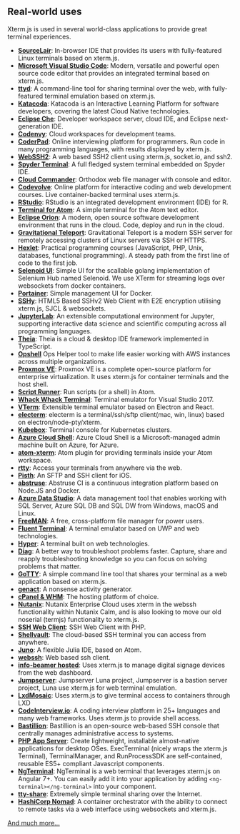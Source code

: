## Real-world uses
Xterm.js is used in several world-class applications to provide great terminal experiences.

- [**SourceLair**](https://www.sourcelair.com/): In-browser IDE that provides its users with fully-featured Linux terminals based on xterm.js.
- [**Microsoft Visual Studio Code**](http://code.visualstudio.com/): Modern, versatile and powerful open source code editor that provides an integrated terminal based on xterm.js.
- [**ttyd**](https://github.com/tsl0922/ttyd): A command-line tool for sharing terminal over the web, with fully-featured terminal emulation based on xterm.js.
- [**Katacoda**](https://www.katacoda.com/): Katacoda is an Interactive Learning Platform for software developers, covering the latest Cloud Native technologies.
- [**Eclipse Che**](http://www.eclipse.org/che): Developer workspace server, cloud IDE, and Eclipse next-generation IDE.
- [**Codenvy**](http://www.codenvy.com): Cloud workspaces for development teams.
- [**CoderPad**](https://coderpad.io): Online interviewing platform for programmers. Run code in many programming languages, with results displayed by xterm.js.
- [**WebSSH2**](https://github.com/billchurch/WebSSH2): A web based SSH2 client using xterm.js, socket.io, and ssh2.
- [**Spyder Terminal**](https://github.com/spyder-ide/spyder-terminal): A full fledged system terminal embedded on Spyder IDE.
- [**Cloud Commander**](https://cloudcmd.io "Cloud Commander"): Orthodox web file manager with console and editor.
- [**Codevolve**](https://www.codevolve.com "Codevolve"): Online platform for interactive coding and web development courses. Live container-backed terminal uses xterm.js.
- [**RStudio**](https://www.rstudio.com/products/RStudio "RStudio"): RStudio is an integrated development environment (IDE) for R.
- [**Terminal for Atom**](https://github.com/jsmecham/atom-terminal-tab): A simple terminal for the Atom text editor.
- [**Eclipse Orion**](https://orionhub.org): A modern, open source software development environment that runs in the cloud. Code, deploy and run in the cloud.
- [**Gravitational Teleport**](https://github.com/gravitational/teleport): Gravitational Teleport is a modern SSH server for remotely accessing clusters of Linux servers via SSH or HTTPS.
- [**Hexlet**](https://en.hexlet.io): Practical programming courses (JavaScript, PHP, Unix, databases, functional programming). A steady path from the first line of code to the first job.
- [**Selenoid UI**](https://github.com/aerokube/selenoid-ui): Simple UI for the scallable golang implementation of Selenium Hub named Selenoid. We use XTerm for streaming logs over websockets from docker containers.
- [**Portainer**](https://portainer.io): Simple management UI for Docker.
- [**SSHy**](https://github.com/stuicey/SSHy): HTML5 Based SSHv2 Web Client with E2E encryption utilising xterm.js, SJCL & websockets.
- [**JupyterLab**](https://github.com/jupyterlab/jupyterlab): An extensible computational environment for Jupyter, supporting interactive data science and scientific computing across all programming languages.
- [**Theia**](https://github.com/theia-ide/theia): Theia is a cloud & desktop IDE framework implemented in TypeScript.
- [**Opshell**](https://github.com/ricktbaker/opshell) Ops Helper tool to make life easier working with AWS instances across multiple organizations.
- [**Proxmox VE**](https://www.proxmox.com/en/proxmox-ve): Proxmox VE is a complete open-source platform for enterprise virtualization. It uses xterm.js for container terminals and the host shell.
- [**Script Runner**](https://github.com/ioquatix/script-runner): Run scripts (or a shell) in Atom.
- [**Whack Whack Terminal**](https://github.com/Microsoft/WhackWhackTerminal): Terminal emulator for Visual Studio 2017.
- [**VTerm**](https://github.com/vterm/vterm): Extensible terminal emulator based on Electron and React.
- [**electerm**](http://electerm.html5beta.com): electerm is a terminal/ssh/sftp client(mac, win, linux) based on electron/node-pty/xterm.
- [**Kubebox**](https://github.com/astefanutti/kubebox): Terminal console for Kubernetes clusters.
- [**Azure Cloud Shell**](https://shell.azure.com): Azure Cloud Shell is a Microsoft-managed admin machine built on Azure, for Azure.
- [**atom-xterm**](https://atom.io/packages/atom-xterm): Atom plugin for providing terminals inside your Atom workspace.
- [**rtty**](https://github.com/zhaojh329/rtty): Access your terminals from anywhere via the web.
- [**Pisth**](https://github.com/ColdGrub1384/Pisth): An SFTP and SSH client for iOS.
- [**abstruse**](https://github.com/bleenco/abstruse): Abstruse CI is a continuous integration platform based on Node.JS and Docker.
- [**Azure Data Studio**](https://github.com/Microsoft/azuredatastudio): A data management tool that enables working with SQL Server, Azure SQL DB and SQL DW from Windows, macOS and Linux.
- [**FreeMAN**](https://github.com/matthew-matvei/freeman): A free, cross-platform file manager for power users.
- [**Fluent Terminal**](https://github.com/felixse/FluentTerminal): A terminal emulator based on UWP and web technologies.
- [**Hyper**](https://hyper.is): A terminal built on web technologies.
- [**Diag**](https://diag.ai): A better way to troubleshoot problems faster. Capture, share and reapply troubleshooting knowledge so you can focus on solving problems that matter.
- [**GoTTY**](https://github.com/yudai/gotty): A simple command line tool that shares your terminal as a web application based on xterm.js.
- [**genact**](https://github.com/svenstaro/genact): A nonsense activity generator.
- [**cPanel & WHM**](https://cpanel.com): The hosting platform of choice.
- [**Nutanix**](https://github.com/nutanix): Nutanix Enterprise Cloud uses xterm in the webssh functionality within Nutanix Calm, and is also looking to move our old noserial (termjs) functionality to xterm.js.
- [**SSH Web Client**](https://github.com/roke22/PHP-SSH2-Web-Client): SSH Web Client with PHP.
- [**Shellvault**](https://www.shellvault.io): The cloud-based SSH terminal you can access from anywhere.
- [**Juno**](http://junolab.org/): A flexible Julia IDE, based on Atom.
- [**webssh**](https://github.com/huashengdun/webssh): Web based ssh client.
- [**info-beamer hosted**](https://info-beamer.com): Uses xterm.js to manage digital signage devices from the web dashboard.
- [**Jumpserver**](https://github.com/jumpserver/luna): Jumpserver Luna project, Jumpserver is a bastion server project, Luna use xterm.js for web terminal emulation.
- [**LxdMosaic**](https://github.com/turtle0x1/LxdMosaic): Uses xterm.js to give terminal access to containers through LXD
- [**CodeInterview.io**](https://codeinterview.io): A coding interview platform in 25+ languages and many web frameworks. Uses xterm.js to provide shell access.
- [**Bastillion**](https://www.bastillion.io): Bastillion is an open-source web-based SSH console that centrally manages administrative access to systems.
- [**PHP App Server**](https://github.com/cubiclesoft/php-app-server/): Create lightweight, installable almost-native applications for desktop OSes.  ExecTerminal (nicely wraps the xterm.js Terminal), TerminalManager, and RunProcessSDK are self-contained, reusable ES5+ compliant Javascript components.
- [**NgTerminal**](https://github.com/qwefgh90/ng-terminal): NgTerminal is a web terminal that leverages xterm.js on Angular 7+. You can easily add it into your application by adding `<ng-terminal></ng-terminal>` into your component.
- [**tty-share**](https://tty-share.com): Extremely simple terminal sharing over the Internet.
- [**HashiCorp Nomad**](https://www.nomadproject.io/): A container orchestrator with the ability to connect to remote tasks via a web interface using websockets and xterm.js.

[And much more...](https://github.com/xtermjs/xterm.js/network/dependents)

